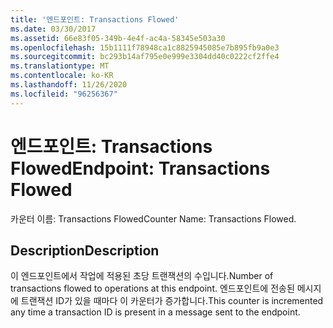 ```yaml
---
title: '엔드포인트: Transactions Flowed'
ms.date: 03/30/2017
ms.assetid: 66e83f05-349b-4e4f-ac4a-58345e503a30
ms.openlocfilehash: 15b1111f78948ca1c8825945085e7b895fb9a0e3
ms.sourcegitcommit: bc293b14af795e0e999e3304dd40c0222cf2ffe4
ms.translationtype: MT
ms.contentlocale: ko-KR
ms.lasthandoff: 11/26/2020
ms.locfileid: "96256367"
---
```

# <a name="endpoint-transactions-flowed"></a><span data-ttu-id="2b849-102">엔드포인트: Transactions Flowed</span><span class="sxs-lookup"><span data-stu-id="2b849-102">Endpoint: Transactions Flowed</span></span>

<span data-ttu-id="2b849-103">카운터 이름: Transactions Flowed</span><span class="sxs-lookup"><span data-stu-id="2b849-103">Counter Name: Transactions Flowed.</span></span>  
  
## <a name="description"></a><span data-ttu-id="2b849-104">Description</span><span class="sxs-lookup"><span data-stu-id="2b849-104">Description</span></span>  

 <span data-ttu-id="2b849-105">이 엔드포인트에서 작업에 적용된 초당 트랜잭션의 수입니다.</span><span class="sxs-lookup"><span data-stu-id="2b849-105">Number of transactions flowed to operations at this endpoint.</span></span> <span data-ttu-id="2b849-106">엔드포인트에 전송된 메시지에 트랜잭션 ID가 있을 때마다 이 카운터가 증가합니다.</span><span class="sxs-lookup"><span data-stu-id="2b849-106">This counter is incremented any time a transaction ID is present in a message sent to the endpoint.</span></span>
